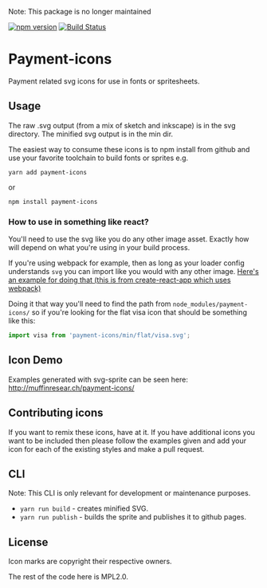 Note: This package is no longer maintained


[![npm version](https://badge.fury.io/js/payment-icons.svg)](http://badge.fury.io/js/payment-icons)
[![Build Status](https://travis-ci.org/muffinresearch/payment-icons.svg?branch=master)](https://travis-ci.org/muffinresearch/payment-icons)

# Payment-icons

Payment related svg icons for use in fonts or spritesheets.

## Usage

The raw .svg output (from a mix of sketch and inkscape) is in the svg directory. The minified svg
output is in the min dir.

The easiest way to consume these icons is to npm install from github and use your favorite toolchain
to build fonts or sprites e.g.

`yarn add payment-icons`

or

`npm install payment-icons`

### How to use in something like react?

You'll need to use the svg like you do any other image asset. Exactly how will depend on what you're using in your build process. 

If you're using webpack for example, then as long as your loader config understands `svg` you can import like you would with any other image. [Here's an example for doing that (this is from create-react-app which uses webpack) ](https://github.com/facebook/create-react-app/blob/dfbc71ce2ae07547a8544cce14a1a23fac99e071/packages/react-scripts/template/README.md#adding-images-fonts-and-files)

Doing it that way you'll need to find the path from `node_modules/payment-icons/` so if you're looking for the flat visa icon that should be something like this:

```javascript
import visa from 'payment-icons/min/flat/visa.svg';
```

## Icon Demo

Examples generated with svg-sprite can be seen here: http://muffinresear.ch/payment-icons/

## Contributing icons

If you want to remix these icons, have at it. If you have additional icons you want to be included
then please follow the examples given and add your icon for each of the existing styles
and make a pull request.


## CLI

Note: This CLI is only relevant for development or maintenance purposes.

* `yarn run build` - creates minified SVG.
* `yarn run publish` - builds the sprite and publishes it to github pages.

##  License

Icon marks are copyright their respective owners.

The rest of the code here is MPL2.0.
